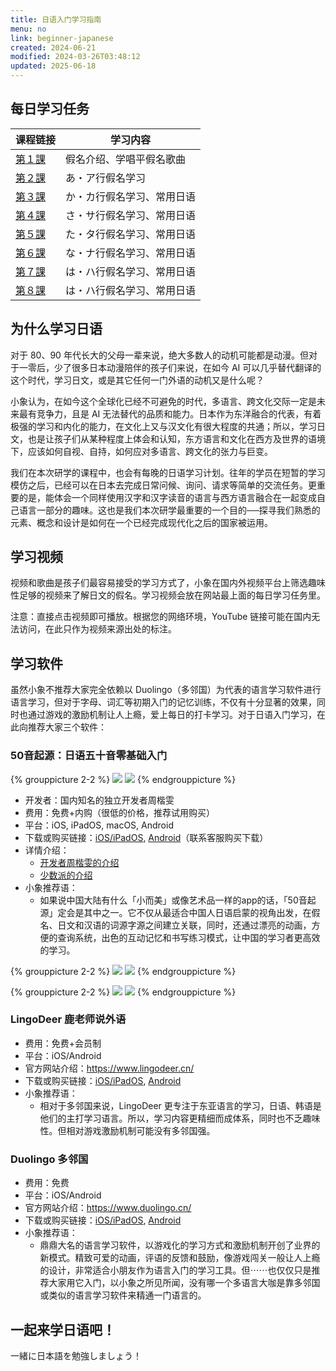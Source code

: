 ```yaml
---
title: 日语入门学习指南
menu: no
link: beginner-japanese
created: 2024-06-21
modified: 2024-03-26T03:48:12
updated: 2025-06-18
---
```


## 每日学习任务

| 课程链接                         | 学习内容              |
| :--------------------------- | ----------------- |
| [第１課](https://minielephant.net/beginner-japanese-1) | 假名介绍、学唱平假名歌曲 |
| [第２課](https://minielephant.net/beginner-japanese-2)| あ・ア行假名学习 |
| [第３課](https://minielephant.net/beginner-japanese-3)| か・カ行假名学习、常用日语 |
| [第４課](https://minielephant.net/beginner-japanese-4)| さ・サ行假名学习、常用日语 |
| [第５課](https://minielephant.net/beginner-japanese-5)| た・タ行假名学习、常用日语 |
| [第６課](https://minielephant.net/beginner-japanese-6)| な・ナ行假名学习、常用日语 |
| [第７課](https://minielephant.net/beginner-japanese-7)| は・ハ行假名学习、常用日语 |
| [第８課](https://minielephant.net/beginner-japanese-8)| は・ハ行假名学习、常用日语 |

## 为什么学习日语

对于 80、90 年代长大的父母一辈来说，绝大多数人的动机可能都是动漫。但对于一零后，少了很多日本动漫陪伴的孩子们来说，在如今 AI 可以几乎替代翻译的这个时代，学习日文，或是其它任何一门外语的动机又是什么呢？

小象认为，在如今这个全球化已经不可避免的时代，多语言、跨文化交际一定是未来最有竞争力，且是 AI 无法替代的品质和能力。日本作为东洋融合的代表，有着极强的学习和内化的能力，在文化上又与汉文化有很大程度的共通；所以，学习日文，也是让孩子们从某种程度上体会和认知，东方语言和文化在西方及世界的语境下，应该如何自视、自持，如何应对多语言、跨文化的张力与巨变。

我们在本次研学的课程中，也会有每晚的日语学习计划。往年的学员在短暂的学习模仿之后，已经可以在日本去完成日常问候、询问、请求等简单的交流任务。更重要的是，能体会一个同样使用汉字和汉字读音的语言与西方语言融合在一起变成自己语言一部分的趣味。这也是我们本次研学最重要的一个目的──探寻我们熟悉的元素、概念和设计是如何在一个已经完成现代化之后的国家被运用。

## 学习视频

视频和歌曲是孩子们最容易接受的学习方式了，小象在国内外视频平台上筛选趣味性足够的视频来了解日文的假名。学习视频会放在网站最上面的每日学习任务里。

<span class="caption">注意：直接点击视频即可播放。根据您的网络环境，YouTube 链接可能在国内无法访问，在此只作为视频来源出处的标注。</span>

## 学习软件

虽然小象不推荐大家完全依赖以 Duolingo（多邻国）为代表的语言学习软件进行语言学习，但对于字母、词汇等初期入门的记忆训练，不仅有十分显著的效果，同时也通过游戏的激励机制让人上瘾，爱上每日的打卡学习。对于日语入门学习，在此向推荐大家三个软件：

### 50音起源：日语五十音零基础入门

{% grouppicture 2-2 %}
![](https://i.typlog.com/kevinzhow/z_01755d0de431c9ddebf026b6c841f6bd.png?x-oss-process=image/auto-orient,1/interlace,1/quality,q_90/resize,m_lfit,w_1242/format,webp)
![](https://i.typlog.com/kevinzhow/z_7a5a623b3bfbad410f463f3f96298d6d.png?x-oss-process=image/auto-orient,1/interlace,1/quality,q_90/resize,m_lfit,w_1242/format,webp)
{% endgrouppicture %}

- 开发者：国内知名的独立开发者周楷雯
- 费用：免费+内购（很低的价格，推荐试用购买）
- 平台：iOS, iPadOS, macOS, Android
- 下载或购买链接：[iOS/iPadOS](https://apps.apple.com/cn/app/50音起源-日语五十音零基础入门/id1439222882?platform=iphone), [Android](https://lizhi.shop/site/products/id/347)（联系客服购买下载）
- 详情介绍：
	- [开发者周楷雯的介绍](https://blog.kevinzhow.com/posts/cong-qi-yuan-kai-shi-xue-xi-50-yin-de-app/en)
	- [少数派的介绍](https://sspai.com/post/48371)
- 小象推荐语：
	- 如果说中国大陆有什么「小而美」或像艺术品一样的app的话，「50音起源」定会是其中之一。它不仅从最适合中国人日语启蒙的视角出发，在假名、日文和汉语的词源字源之间建立关联，同时，还通过漂亮的动画，方便的查询系统，出色的互动记忆和书写练习模式，让中国的学习者更高效的学习。

{% grouppicture 2-2 %}
![](https://i.typlog.com/kevinzhow/z_baf29e3b7e9a05f63c924a030509d43a.png?x-oss-process=image/auto-orient,1/interlace,1/quality,q_90/resize,m_lfit,w_1242/format,webp)
![](https://i.typlog.com/kevinzhow/z_e5fd77729f814de2711ffc5fa3c4a510.png?x-oss-process=image/auto-orient,1/interlace,1/quality,q_90/resize,m_lfit,w_1242/format,webp)
{% endgrouppicture %}

{% grouppicture 2-2 %}
![](https://i.typlog.com/kevinzhow/z_f75b5d73bee451b167d1842b09f7cc5b.png?x-oss-process=image/auto-orient,1/interlace,1/quality,q_90/resize,m_lfit,w_1242/format,webp)
![](https://i.typlog.com/kevinzhow/z_f6232d209e522a5711184b266d59c305.png?x-oss-process=image/auto-orient,1/interlace,1/quality,q_90/resize,m_lfit,w_1242/format,webp)
{% endgrouppicture %}

### LingoDeer 鹿老师说外语

- 费用：免费+会员制
- 平台：iOS/Android
- 官方网站介绍：https://www.lingodeer.cn/
- 下载或购买链接：[iOS/iPadOS](https://apps.apple.com/cn/app/%E9%B9%BF%E8%80%81%E5%B8%88%E8%AF%B4%E5%A4%96%E8%AF%AD-%E8%8B%B1%E8%AF%AD-%E9%9F%A9%E8%AF%AD-%E6%97%A5%E8%AF%AD%E5%AD%A6%E4%B9%A0/id1385950616), [Android](https://sj.qq.com/appdetail/cn.lingodeer?&from_wxz=1)
- 小象推荐语：
	- 相对于多邻国来说，LingoDeer 更专注于东亚语言的学习，日语、韩语是他们的主打学习语言。所以，学习内容更精细而成体系，同时也不乏趣味性。但相对游戏激励机制可能没有多邻国强。

### Duolingo 多邻国

- 费用：免费
- 平台：iOS/Android
- 官方网站介绍：https://www.duolingo.cn/
- 下载或购买链接：[iOS/iPadOS](https://apps.apple.com/cn/app/%E9%B9%BF%E8%80%81%E5%B8%88%E8%AF%B4%E5%A4%96%E8%AF%AD-%E8%8B%B1%E8%AF%AD-%E9%9F%A9%E8%AF%AD-%E6%97%A5%E8%AF%AD%E5%AD%A6%E4%B9%A0/id1385950616), [Android](https://sj.qq.com/appdetail/cn.lingodeer?&from_wxz=1)
- 小象推荐语：
	- 鼎鼎大名的语言学习软件，以游戏化的学习方式和激励机制开创了业界的新模式。精致可爱的动画，评语的反馈和鼓励，像游戏闯关一般让人上瘾的设计，非常适合小朋友作为语言入门的学习工具。但⋯⋯也仅仅只是推荐大家用它入门，以小象之所见所闻，没有哪一个多语言大咖是靠多邻国或类似的语言学习软件来精通一门语言的。

## 一起来学日语吧！

一緒に日本語を勉強しましょう！
